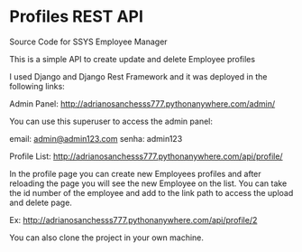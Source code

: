 # Profiles REST API

Source Code for SSYS Employee Manager

This is a simple API to create update and delete Employee profiles

I used Django and Django Rest Framework and it was deployed in the following links:

Admin Panel:
http://adrianosanchesss777.pythonanywhere.com/admin/

You can use this superuser to access the admin panel:

email: admin@admin123.com
senha: admin123

Profile List:
http://adrianosanchesss777.pythonanywhere.com/api/profile/

In the profile page you can create new Employees profiles and after reloading the page you will see the new Employee on the list.
You can take the id number of the employee and add to the link path to access the upload and delete page.

Ex: http://adrianosanchesss777.pythonanywhere.com/api/profile/2


You can also clone the project in your own machine.

